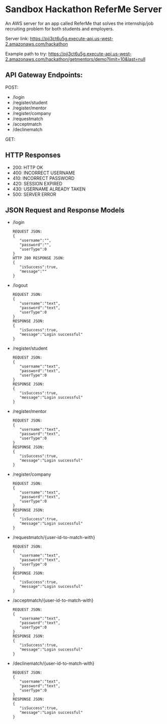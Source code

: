 # Sandbox Hackathon ReferMe Server
An AWS server for an app called ReferMe that solves the internship/job recruiting problem for both students and employers.

Server link: https://pji3ct6u5g.execute-api.us-west-2.amazonaws.com/hackathon

Example path to try: https://pji3ct6u5g.execute-api.us-west-2.amazonaws.com/hackathon/getmentors/demo?limit=10&last=null


## API Gateway Endpoints:


POST:
* /login
* /register/student
* /register/mentor
* /register/company
* /requestmatch
* /acceptmatch
* /declinematch


GET:

## HTTP Responses

* 200: HTTP OK
* 400: INCORRECT USERNAME
* 410: INCORRECT PASSWORD
* 420: SESSION EXPIRED
* 430: USERNAME ALREADY TAKEN 
* 500: SERVER ERROR


## JSON Request and Response Models


* /login

   ```
   REQUEST JSON:
   {
      "username":"",
      "password":"",
      "userType":0
   }
   HTTP 200 RESPONSE JSON:
   {
      "isSuccess":true,
      "message":""
   }
   ```
* /logout

   ```
   REQUEST JSON:
   {
      "username":"text",
      "password":"text",
      "userType":0
   }
   RESPONSE JSON:
   {
      "isSuccess":true,
      "message":"Login successful"
   }
   ```
* /register/student

   ```
   REQUEST JSON:
   {
      "username":"text",
      "password":"text",
      "userType":0
   }
   RESPONSE JSON:
   {
      "isSuccess":true,
      "message":"Login successful"
   }
   ```
* /register/mentor

   ```
   REQUEST JSON:
   {
      "username":"text",
      "password":"text",
      "userType":0
   }
   RESPONSE JSON:
   {
      "isSuccess":true,
      "message":"Login successful"
   }
   ```
* /register/company

   ```
   REQUEST JSON:
   {
      "username":"text",
      "password":"text",
      "userType":0
   }
   RESPONSE JSON:
   {
      "isSuccess":true,
      "message":"Login successful"
   }
   ```
* /requestmatch/{user-id-to-match-with}

   ```
   REQUEST JSON:
   {
      "username":"text",
      "password":"text",
      "userType":0
   }
   RESPONSE JSON:
   {
      "isSuccess":true,
      "message":"Login successful"
   }
   ```
* /acceptmatch/{user-id-to-match-with}

   ```
   REQUEST JSON:
   {
      "username":"text",
      "password":"text",
      "userType":0
   }
   RESPONSE JSON:
   {
      "isSuccess":true,
      "message":"Login successful"
   }
   ```
* /declinematch/{user-id-to-match-with}

   ```
   REQUEST JSON:
   {
      "username":"text",
      "password":"text",
      "userType":0
   }
   RESPONSE JSON:
   {
      "isSuccess":true,
      "message":"Login successful"
   }
   ```

